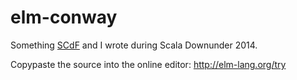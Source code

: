 # elm-conway

Something [SCdF](https://github.com/SCdF) and I wrote during Scala Downunder 2014.

Copypaste the source into the online editor: http://elm-lang.org/try
